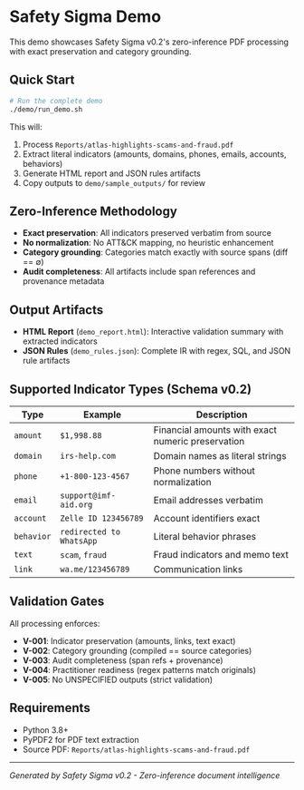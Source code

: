 # Safety Sigma Demo

This demo showcases Safety Sigma v0.2's zero-inference PDF processing with exact preservation and category grounding.

## Quick Start

```bash
# Run the complete demo
./demo/run_demo.sh
```

This will:
1. Process `Reports/atlas-highlights-scams-and-fraud.pdf`
2. Extract literal indicators (amounts, domains, phones, emails, accounts, behaviors)
3. Generate HTML report and JSON rules artifacts
4. Copy outputs to `demo/sample_outputs/` for review

## Zero-Inference Methodology

- **Exact preservation**: All indicators preserved verbatim from source
- **No normalization**: No ATT&CK mapping, no heuristic enhancement
- **Category grounding**: Categories match exactly with source spans (diff == ∅)
- **Audit completeness**: All artifacts include span references and provenance metadata

## Output Artifacts

- **HTML Report** (`demo_report.html`): Interactive validation summary with extracted indicators
- **JSON Rules** (`demo_rules.json`): Complete IR with regex, SQL, and JSON rule artifacts

## Supported Indicator Types (Schema v0.2)

| Type | Example | Description |
|------|---------|-------------|
| `amount` | `$1,998.88` | Financial amounts with exact numeric preservation |
| `domain` | `irs-help.com` | Domain names as literal strings |
| `phone` | `+1-800-123-4567` | Phone numbers without normalization |
| `email` | `support@imf-aid.org` | Email addresses verbatim |
| `account` | `Zelle ID 123456789` | Account identifiers exact |
| `behavior` | `redirected to WhatsApp` | Literal behavior phrases |
| `text` | `scam`, `fraud` | Fraud indicators and memo text |
| `link` | `wa.me/123456789` | Communication links |

## Validation Gates

All processing enforces:
- **V-001**: Indicator preservation (amounts, links, text exact)
- **V-002**: Category grounding (compiled == source categories)
- **V-003**: Audit completeness (span refs + provenance)
- **V-004**: Practitioner readiness (regex patterns match originals)
- **V-005**: No UNSPECIFIED outputs (strict validation)

## Requirements

- Python 3.8+
- PyPDF2 for PDF text extraction
- Source PDF: `Reports/atlas-highlights-scams-and-fraud.pdf`

---
*Generated by Safety Sigma v0.2 - Zero-inference document intelligence*